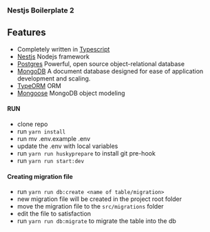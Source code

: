 ### Nestjs Boilerplate 2

## Features
- Completely written in [Typescript](https://typescriptlang.org/)
- [Nestjs](https://docs.nestjs.com/) Nodejs framework
- [Postgres](https://www.postgresql.org/docs/) Powerful, open source object-relational database
- [MongoDB](https://www.mongodb.com/docs/manual/) A document database designed for ease of application development and scaling.
- [TypeORM](https://typeorm.io/) ORM
- [Mongoose](https://mongoosejs.com/) MongoDB object modeling

#### RUN
- clone repo
- run `yarn install`
- run mv .env.example .env
- update the .env with local variables
- run `yarn run huskyprepare` to install git pre-hook
- run `yarn run start:dev`

#### Creating migration file
- run `yarn run db:create <name of table/migration>`
- new migration file will be created in the project root folder
- move the migration file to the `src/migrations` folder
- edit the file to satisfaction
- run `yarn run db:migrate` to migrate the table into the db